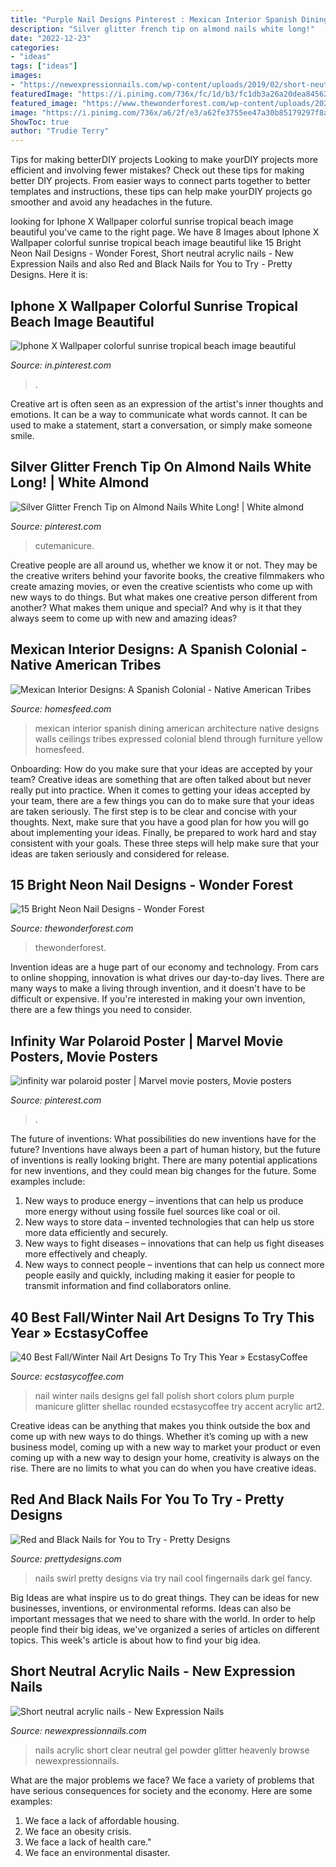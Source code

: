```yaml
---
title: "Purple Nail Designs Pinterest : Mexican Interior Spanish Dining American Architecture Native Designs Walls Ceilings Tribes Expressed Colonial Blend Through Furniture Yellow Homesfeed"
description: "Silver glitter french tip on almond nails white long!"
date: "2022-12-23"
categories:
- "ideas"
tags: ["ideas"]
images:
- "https://newexpressionnails.com/wp-content/uploads/2019/02/short-neutral-acrylic-nails-1.jpg"
featuredImage: "https://i.pinimg.com/736x/fc/1d/b3/fc1db3a26a20dea84562ba7e79e019fd.jpg"
featured_image: "https://www.thewonderforest.com/wp-content/uploads/2021/05/Neon2.jpg"
image: "https://i.pinimg.com/736x/a6/2f/e3/a62fe3755ee47a30b85179297f8afbff.jpg"
ShowToc: true
author: "Trudie Terry"
---
```



Tips for making betterDIY projects
Looking to make yourDIY projects more efficient and involving fewer mistakes? Check out these tips for making better DIY projects. From easier ways to connect parts together to better templates and instructions, these tips can help make yourDIY projects go smoother and avoid any headaches in the future.

	

		
looking for Iphone X Wallpaper colorful sunrise tropical beach image beautiful you've came to the right page. We have 8 Images about Iphone X Wallpaper colorful sunrise tropical beach image beautiful like 15 Bright Neon Nail Designs - Wonder Forest, Short neutral acrylic nails - New Expression Nails and also Red and Black Nails for You to Try - Pretty Designs. Here it is:
		
    
## Iphone X Wallpaper Colorful Sunrise Tropical Beach Image Beautiful

<img loading=lazy src="https://i.pinimg.com/736x/fc/1d/b3/fc1db3a26a20dea84562ba7e79e019fd.jpg" onerror="this.onerror=null;this.src='https://tse2.mm.bing.net/th?id=OIP.1834KyUpLsmB5MJYSNM2ZAHaQC&amp;pid=15.1';" alt="Iphone X Wallpaper colorful sunrise tropical beach image beautiful">

_Source: in.pinterest.com_

>. 

	

Creative art is often seen as an expression of the artist's inner thoughts and emotions. It can be a way to communicate what words cannot. It can be used to make a statement, start a conversation, or simply make someone smile.

    
## Silver Glitter French Tip On Almond Nails White Long! | White Almond

<img loading=lazy src="https://i.pinimg.com/736x/a6/2f/e3/a62fe3755ee47a30b85179297f8afbff.jpg" onerror="this.onerror=null;this.src='https://tse4.mm.bing.net/th?id=OIP.ROJiyy7_E9W7AapoqCr_vAHaJ3&amp;pid=15.1';" alt="Silver Glitter French Tip on Almond Nails White Long! | White almond">

_Source: pinterest.com_

>cutemanicure. 

	

Creative people are all around us, whether we know it or not. They may be the creative writers behind your favorite books, the creative filmmakers who create amazing movies, or even the creative scientists who come up with new ways to do things. But what makes one creative person different from another? What makes them unique and special? And why is it that they always seem to come up with new and amazing ideas?

    
## Mexican Interior Designs: A Spanish Colonial - Native American Tribes

<img loading=lazy src="http://homesfeed.com/wp-content/uploads/2019/03/Mexican-dining-room-purple-walls-gold-yellow-ceilings-wooden-dining-furniture-set-hanging-pendants.jpg" onerror="this.onerror=null;this.src='https://tse4.mm.bing.net/th?id=OIP.qQ51j4eoaTFv6xYf3xJVOwHaJt&amp;pid=15.1';" alt="Mexican Interior Designs: A Spanish Colonial - Native American Tribes">

_Source: homesfeed.com_

>mexican interior spanish dining american architecture native designs walls ceilings tribes expressed colonial blend through furniture yellow homesfeed. 

	

Onboarding: How do you make sure that your ideas are accepted by your team?
Creative ideas are something that are often talked about but never really put into practice. When it comes to getting your ideas accepted by your team, there are a few things you can do to make sure that your ideas are taken seriously. The first step is to be clear and concise with your thoughts. Next, make sure that you have a good plan for how you will go about implementing your ideas. Finally, be prepared to work hard and stay consistent with your goals. These three steps will help make sure that your ideas are taken seriously and considered for release.

    
## 15 Bright Neon Nail Designs - Wonder Forest

<img loading=lazy src="https://www.thewonderforest.com/wp-content/uploads/2021/05/Neon2.jpg" onerror="this.onerror=null;this.src='https://tse2.mm.bing.net/th?id=OIP.VUGHFe92mKc--cL_wejrRgHaLH&amp;pid=15.1';" alt="15 Bright Neon Nail Designs - Wonder Forest">

_Source: thewonderforest.com_

>thewonderforest. 

	

Invention ideas are a huge part of our economy and technology. From cars to online shopping, innovation is what drives our day-to-day lives. There are many ways to make a living through invention, and it doesn't have to be difficult or expensive. If you're interested in making your own invention, there are a few things you need to consider.

    
## Infinity War Polaroid Poster | Marvel Movie Posters, Movie Posters

<img loading=lazy src="https://i.pinimg.com/736x/e3/d5/a2/e3d5a23349f83c6200de39a23ea1a937.jpg" onerror="this.onerror=null;this.src='https://tse2.mm.bing.net/th?id=OIP.i0Z9JC1yBm7O8CuztA-vnwHaLH&amp;pid=15.1';" alt="infinity war polaroid poster | Marvel movie posters, Movie posters">

_Source: pinterest.com_

>. 

	

The future of inventions: What possibilities do new inventions have for the future?
Inventions have always been a part of human history, but the future of inventions is really looking bright. There are many potential applications for new inventions, and they could mean big changes for the future. Some examples include:
1. New ways to produce energy – inventions that can help us produce more energy without using fossile fuel sources like coal or oil.
2. New ways to store data – invented technologies that can help us store more data efficiently and securely.
3. New ways to fight diseases – innovations that can help us fight diseases more effectively and cheaply.
4. New ways to connect people – inventions that can help us connect more people easily and quickly, including making it easier for people to transmit information and find collaborators online.

    
## 40 Best Fall/Winter Nail Art Designs To Try This Year » EcstasyCoffee

<img loading=lazy src="https://i1.wp.com/www.ecstasycoffee.com/wp-content/uploads/2016/10/Winter-Nail-Art2.jpg?resize=558%2C743" onerror="this.onerror=null;this.src='https://tse2.mm.bing.net/th?id=OIP.SXXP8Zv0jsVAvFsKuCnuOwHaJ3&amp;pid=15.1';" alt="40 Best Fall/Winter Nail Art Designs To Try This Year » EcstasyCoffee">

_Source: ecstasycoffee.com_

>nail winter nails designs gel fall polish short colors plum purple manicure glitter shellac rounded ecstasycoffee try accent acrylic art2. 

	

Creative ideas can be anything that makes you think outside the box and come up with new ways to do things. Whether it’s coming up with a new business model, coming up with a new way to market your product or even coming up with a new way to design your home, creativity is always on the rise. There are no limits to what you can do when you have creative ideas.

    
## Red And Black Nails For You To Try - Pretty Designs

<img loading=lazy src="http://www.prettydesigns.com/wp-content/uploads/2014/06/Swirl-Nails.jpg" onerror="this.onerror=null;this.src='https://tse2.mm.bing.net/th?id=OIP.c8Z4flkntvah3tL2CG4kEwHaKQ&amp;pid=15.1';" alt="Red and Black Nails for You to Try - Pretty Designs">

_Source: prettydesigns.com_

>nails swirl pretty designs via try nail cool fingernails dark gel fancy. 

	

Big Ideas are what inspire us to do great things. They can be ideas for new businesses, inventions, or environmental reforms. Ideas can also be important messages that we need to share with the world. In order to help people find their big ideas, we've organized a series of articles on different topics. This week's article is about how to find your big idea.

    
## Short Neutral Acrylic Nails - New Expression Nails

<img loading=lazy src="https://newexpressionnails.com/wp-content/uploads/2019/02/short-neutral-acrylic-nails-1.jpg" onerror="this.onerror=null;this.src='https://tse2.mm.bing.net/th?id=OIP.-yF09VUCXypXoUqZRnvWGAHaJ4&amp;pid=15.1';" alt="Short neutral acrylic nails - New Expression Nails">

_Source: newexpressionnails.com_

>nails acrylic short clear neutral gel powder glitter heavenly browse newexpressionnails. 

	

What are the major problems we face?
We face a variety of problems that have serious consequences for society and the economy. Here are some examples:
1. We face a lack of affordable housing. 
2. We face an obesity crisis. 
3. We face a lack of health care." 
4. We face an environmental disaster.

